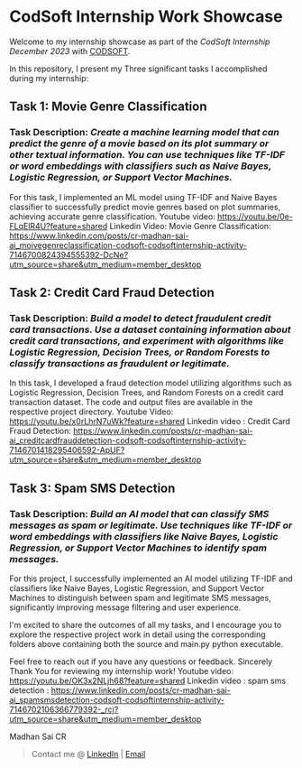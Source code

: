 # CodSoft Internship Work Showcase

Welcome to my internship showcase as part of the *CodSoft Internship December 2023* with [CODSOFT](https://www.codsoft.in/). 

In this repository, I present my Three significant tasks I accomplished during my internship:

## Task 1: Movie Genre Classification

### Task Description: *Create a machine learning model that can predict the genre of a movie based on its plot summary or other textual information. You can use techniques like TF-IDF or word embeddings with classifiers such as Naive Bayes, Logistic Regression, or Support Vector Machines.*
For this task, I implemented an ML model using TF-IDF and Naive Bayes classifier to successfully predict movie genres based on plot summaries, achieving accurate genre classification.
Youtube video:
https://youtu.be/0e-FLqElR4U?feature=shared
Linkedin Video:
Movie Genre Classification:
https://www.linkedin.com/posts/cr-madhan-sai-ai_moivegenreclassification-codsoft-codsoftinternship-activity-7146700824394555392-DcNe?utm_source=share&utm_medium=member_desktop

## Task 2: Credit Card Fraud Detection
### Task Description: *Build a model to detect fraudulent credit card transactions. Use a dataset containing information about credit card transactions, and experiment with algorithms like Logistic Regression, Decision Trees, or Random Forests to classify transactions as fraudulent or legitimate.*
In this task, I developed a fraud detection model utilizing algorithms such as Logistic Regression, Decision Trees, and Random Forests on a credit card transaction dataset. The code and output files are available in the respective project directory.
Youtube Video:
https://youtu.be/x0rLhrN7uWk?feature=shared
Linkedin video : 
Credit Card Fraud Detection:
https://www.linkedin.com/posts/cr-madhan-sai-ai_creditcardfrauddetection-codsoft-codsoftinternship-activity-7146701418295406592-ApUF?utm_source=share&utm_medium=member_desktop

## Task 3: Spam SMS Detection

### Task Description: *Build an AI model that can classify SMS messages as spam or legitimate. Use techniques like TF-IDF or word embeddings with classifiers like Naive Bayes, Logistic Regression, or Support Vector Machines to identify spam messages.*
For this project, I successfully implemented an AI model utilizing TF-IDF and classifiers like Naive Bayes, Logistic Regression, and Support Vector Machines to distinguish between spam and legitimate SMS messages, significantly improving message filtering and user experience.

I'm excited to share the outcomes of all my tasks, and I encourage you to explore the respective project work in detail using the corresponding folders above containing both the source and main.py python executable.


Feel free to reach out if you have any questions or feedback.
Sincerely Thank You for reviewing my internship work!
Youtube video:
https://youtu.be/OK3x2NLjh68?feature=shared
Linkedin video :
spam sms detection :
https://www.linkedin.com/posts/cr-madhan-sai-ai_spamsmsdetection-codsoft-codsoftinternship-activity-7146702106366779392-_rcj?utm_source=share&utm_medium=member_desktop


Madhan Sai CR
> Contact me @ [LinkedIn](http://www.linkedin.com/in/cr-madhan-sai-AI) |  [Email](mailto:mscelegala2004@gmail.com)
